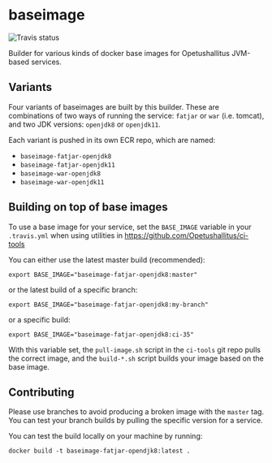 # baseimage

![Travis status](https://api.travis-ci.org/Opetushallitus/baseimage.svg?branch=master)

Builder for various kinds of docker base images for Opetushallitus JVM-based services.

## Variants

Four variants of baseimages are built by this builder. These are combinations of two ways of running the service: 
`fatjar` or `war` (i.e. tomcat), and two JDK versions: `openjdk8` or `openjdk11`.

Each variant is pushed in its own ECR repo, which are named:
- `baseimage-fatjar-openjdk8`
- `baseimage-fatjar-openjdk11`
- `baseimage-war-openjdk8`
- `baseimage-war-openjdk11`

## Building on top of base images

To use a base image for your service, set the `BASE_IMAGE` variable in your `.travis.yml` when using utilities in 
https://github.com/Opetushallitus/ci-tools

You can either use the latest master build (recommended):

    export BASE_IMAGE="baseimage-fatjar-openjdk8:master"

or the latest build of a specific branch:

    export BASE_IMAGE="baseimage-fatjar-openjdk8:my-branch"

or a specific build:

    export BASE_IMAGE="baseimage-fatjar-openjdk8:ci-35"

With this variable set, the `pull-image.sh` script in the `ci-tools` git repo pulls the correct image, and the 
`build-*.sh` script builds your image based on the base image.

## Contributing

Please use branches to avoid producing a broken image with the `master` tag. You can test your branch builds by pulling 
the specific version for a service.

You can test the build locally on your machine by running:

    docker build -t baseimage-fatjar-opendjk8:latest .
